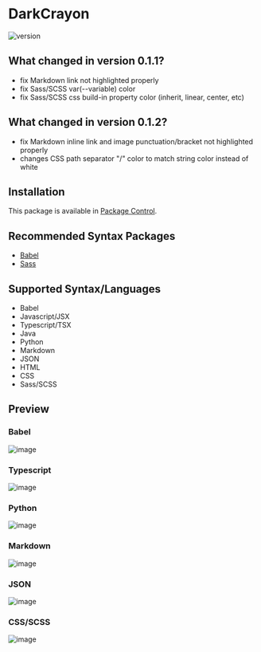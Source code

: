 # DarkCrayon

![version](https://img.shields.io/badge/version-0.1.2-green.svg)

## What changed in version 0.1.1?
- fix Markdown link not highlighted properly
- fix Sass/SCSS var(--variable) color
- fix Sass/SCSS css build-in property color (inherit, linear, center, etc)

## What changed in version 0.1.2?
- fix Markdown inline link and image punctuation/bracket not highlighted properly
- changes CSS path separator "/" color to match string color instead of white

## Installation
This package is available in [Package Control](https://packagecontrol.io/packages/Dark%20Crayon%20Color%20Scheme).

## Recommended Syntax Packages
- [Babel](https://packagecontrol.io/packages/Babel)
- [Sass](https://packagecontrol.io/packages/Sass)

## Supported Syntax/Languages
- Babel
- Javascript/JSX
- Typescript/TSX
- Java
- Python
- Markdown
- JSON
- HTML
- CSS
- Sass/SCSS

## Preview
### Babel
![image](https://user-images.githubusercontent.com/81207411/192091624-ba3d6726-3d53-4106-a8f8-e22aef7b6006.png)

### Typescript
![image](https://user-images.githubusercontent.com/81207411/192091783-81eb67cf-c11e-4ebb-8669-edfe00018b48.png)

### Python
![image](https://user-images.githubusercontent.com/81207411/192091834-f2d1790b-57a4-4c2a-8493-48617d225934.png)

### Markdown
![image](https://user-images.githubusercontent.com/81207411/192091950-129a4511-5bb6-4cc6-ab85-36a6f8551c23.png)

### JSON
![image](https://user-images.githubusercontent.com/81207411/192091916-e9a2d4c0-2842-4e9b-ac58-8c164b0e93af.png)

### CSS/SCSS
![image](https://user-images.githubusercontent.com/81207411/192091665-952513aa-1bff-4d16-9d5a-7ef8823f02d5.png)

